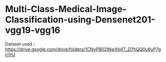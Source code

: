 # Multi-Class-Medical-Image-Classification-using-Densenet201-vgg19-vgg16
Dataset used : https://drive.google.com/drive/folders/1CNvPB02INwXti4T_D7hQQ0u6uP7gcrHJ
